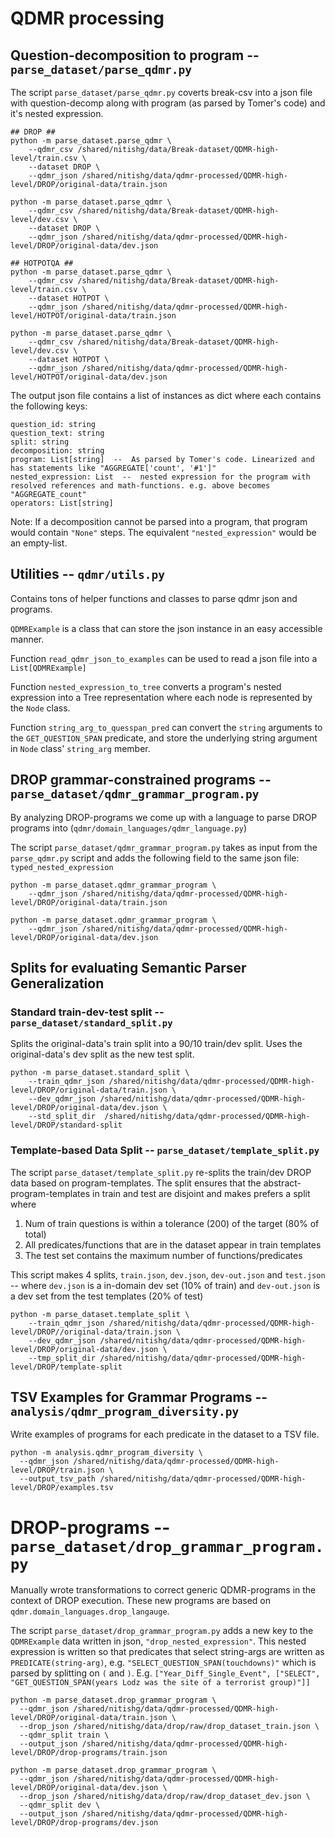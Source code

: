 # QDMR processing

## Question-decomposition to program -- `parse_dataset/parse_qdmr.py`
The script `parse_dataset/parse_qdmr.py` coverts break-csv into a json file with question-decomp
along with program (as parsed by Tomer's code) and it's nested expression.

```
## DROP ##
python -m parse_dataset.parse_qdmr \
    --qdmr_csv /shared/nitishg/data/Break-dataset/QDMR-high-level/train.csv \
    --dataset DROP \
    --qdmr_json /shared/nitishg/data/qdmr-processed/QDMR-high-level/DROP/original-data/train.json
 
python -m parse_dataset.parse_qdmr \
    --qdmr_csv /shared/nitishg/data/Break-dataset/QDMR-high-level/dev.csv \
    --dataset DROP \
    --qdmr_json /shared/nitishg/data/qdmr-processed/QDMR-high-level/DROP/original-data/dev.json 

## HOTPOTQA ##
python -m parse_dataset.parse_qdmr \
    --qdmr_csv /shared/nitishg/data/Break-dataset/QDMR-high-level/train.csv \
    --dataset HOTPOT \
    --qdmr_json /shared/nitishg/data/qdmr-processed/QDMR-high-level/HOTPOT/original-data/train.json 

python -m parse_dataset.parse_qdmr \
    --qdmr_csv /shared/nitishg/data/Break-dataset/QDMR-high-level/dev.csv \
    --dataset HOTPOT \
    --qdmr_json /shared/nitishg/data/qdmr-processed/QDMR-high-level/HOTPOT/original-data/dev.json 
```

The output json file contains a list of instances as dict where each contains the following keys:
```
question_id: string
question_text: string
split: string
decomposition: string
program: List[string]  --  As parsed by Tomer's code. Linearized and has statements like "AGGREGATE['count', '#1']" 
nested_expression: List  --  nested expression for the program with resolved references and math-functions. e.g. above becomes "AGGREGATE_count" 
operators: List[string]
```

Note: If a decomposition cannot be parsed into a program, that program would contain `"None"` steps.
The equivalent `"nested_expression"` would be an empty-list.

## Utilities -- `qdmr/utils.py`
Contains tons of helper functions and classes to parse qdmr json and programs.

`QDMRExample` is a class that can store the json instance in an easy accessible manner. 

Function `read_qdmr_json_to_examples` can be used to read a json file into a `List[QDMRExample]`

Function `nested_expression_to_tree` converts a program's nested expression into a Tree representation where each node
is represented by the `Node` class. 

Function `string_arg_to_quesspan_pred` can convert the `string` arguments to the `GET_QUESTION_SPAN` predicate,
and store the underlying string argument in `Node` class' `string_arg` member. 


## DROP grammar-constrained programs -- `parse_dataset/qdmr_grammar_program.py`
By analyzing DROP-programs we come up with a language to parse DROP programs into 
(`qdmr/domain_languages/qdmr_language.py`)

The script `parse_dataset/qdmr_grammar_program.py` takes as input from the `parse_qdmr.py` script
and adds the following field to the same json file: ```typed_nested_expression``` 

```
python -m parse_dataset.qdmr_grammar_program \
    --qdmr_json /shared/nitishg/data/qdmr-processed/QDMR-high-level/DROP/original-data/train.json

python -m parse_dataset.qdmr_grammar_program \
    --qdmr_json /shared/nitishg/data/qdmr-processed/QDMR-high-level/DROP/original-data/dev.json
```

## Splits for evaluating Semantic Parser Generalization

### Standard train-dev-test split -- `parse_dataset/standard_split.py`
Splits the original-data's train split into a 90/10 train/dev split. 
Uses the original-data's dev split as the new test split.

```
python -m parse_dataset.standard_split \
    --train_qdmr_json /shared/nitishg/data/qdmr-processed/QDMR-high-level/DROP/original-data/train.json \
    --dev_qdmr_json /shared/nitishg/data/qdmr-processed/QDMR-high-level/DROP/original-data/dev.json \
    --std_split_dir  /shared/nitishg/data/qdmr-processed/QDMR-high-level/DROP/standard-split
```


### Template-based Data Split -- `parse_dataset/template_split.py`
The script `parse_dataset/template_split.py` re-splits the train/dev DROP data based on program-templates.
The split ensures that the abstract-program-templates in train and test are disjoint and makes prefers a split where
1. Num of train questions is within a tolerance (200) of the target (80% of total)
2. All predicates/functions that are in the dataset appear in train templates
3. The test set contains the maximum number of functions/predicates

This script makes 4 splits, `train.json`, `dev.json`, `dev-out.json` and `test.json` -- where 
`dev.json` is a in-domain dev set (10% of train) and 
`dev-out.json` is a dev set from the test templates (20% of test)

```
python -m parse_dataset.template_split \
    --train_qdmr_json /shared/nitishg/data/qdmr-processed/QDMR-high-level/DROP//original-data/train.json \
    --dev_qdmr_json /shared/nitishg/data/qdmr-processed/QDMR-high-level/DROP/original-data/dev.json \
    --tmp_split_dir /shared/nitishg/data/qdmr-processed/QDMR-high-level/DROP/template-split
```

## TSV Examples for Grammar Programs -- `analysis/qdmr_program_diversity.py`
Write examples of programs for each predicate in the dataset to a TSV file.
```
python -m analysis.qdmr_program_diversity \
  --qdmr_json /shared/nitishg/data/qdmr-processed/QDMR-high-level/DROP/train.json \
  --output_tsv_path /shared/nitishg/data/qdmr-processed/QDMR-high-level/DROP/examples.tsv
```


# DROP-programs -- `parse_dataset/drop_grammar_program.py`
Manually wrote transformations to correct generic QDMR-programs in the context of DROP execution. These new programs are
based on `qdmr.domain_languages.drop_langauge`.

The script `parse_dataset/drop_grammar_program.py` adds a new key to the `QDMRExample` data written in json,
`"drop_nested_expression"`. This nested expression is written so that predicates that select string-args are written as
`PREDICATE(string-arg)`, e.g. `"SELECT_QUESTION_SPAN(touchdowns)"` which is parsed by splitting on `(` and `)`.
E.g. `["Year_Diff_Single_Event", ["SELECT", "GET_QUESTION_SPAN(years Lodz was the site of a terrorist group)"]]`

```
python -m parse_dataset.drop_grammar_program \
  --qdmr_json /shared/nitishg/data/qdmr-processed/QDMR-high-level/DROP/original-data/train.json \
  --drop_json /shared/nitishg/data/drop/raw/drop_dataset_train.json \
  --qdmr_split train \
  --output_json /shared/nitishg/data/qdmr-processed/QDMR-high-level/DROP/drop-programs/train.json

python -m parse_dataset.drop_grammar_program \
  --qdmr_json /shared/nitishg/data/qdmr-processed/QDMR-high-level/DROP/original-data/dev.json \
  --drop_json /shared/nitishg/data/drop/raw/drop_dataset_dev.json \
  --qdmr_split dev \
  --output_json /shared/nitishg/data/qdmr-processed/QDMR-high-level/DROP/drop-programs/dev.json
```






  